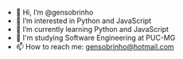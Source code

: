- 👋 Hi, I’m @gensobrinho
- 👀 I’m interested in Python and JavaScript
- 🌱 I’m currently learning Python and JavaScript
- 💞️ I'm studying Software Engineering at PUC-MG
- 📫 How to reach me: gensobrinho@hotmail.com 


